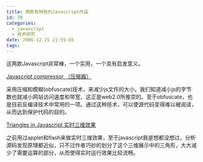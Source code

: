 ```yaml
---
title: 两款有特色的Javascript作品
id: 78
categories:
  - javascript
  - 技术研究
date: 2006-12-15 21:55:45
tags:
---
```


这两款Javascript非常棒，一个实用，一个具有启发意义。

[Javascript compressor （压缩器）](http://javascriptcompressor.com/)

采用压缩和模糊(obfuscate)技术，来减少js文件的大小。我们知道减小js的字节数也就减小网站访问速度和带宽，这正是web2.0所推崇的。至于obfuscate，也是目前反编译技术中常用的一项。通过这种技术，可以使源代码变得难以被阅读，从而达到保护代码的目的。

[Triangles in Javascript 实时三维效果](http://www.uselesspickles.com/triangles/demo.html)

之前用过applet和flash来做实时三维效果，至于javascript我是想都没想过，分析源码发现原理都近似，只不过作者巧妙的划分了这个三维展示中的三角形，大大减少了需要运算的部分，从而使得实时运行效果比较流畅。